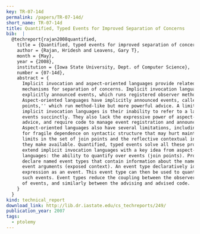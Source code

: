 ```yaml
---
key: TR-07-14d
permalink: /papers/TR-07-14d/
short_name: TR-07-14d
title: Quantified, Typed Events for Improved Separation of Concerns
bib:  |
  @techreport{rajan2008quantified,
    title = {Quantified, typed events for improved separation of concerns},
    author = {Rajan, Hridesh and Leavens, Gary T},
    month = {May},
    year = {2008},
    institution = {Iowa State University, Dept. of Computer Science},
    number = {07-14d},
    abstract = {
      Implicit invocation and aspect-oriented languages provide related but distinct
      mechanisms for separation of concerns. Implicit invocation languages have
      explicitly announced events, which runs registered observer methods.
      Aspect-oriented languages have implicitly announced events, called ``join
      points,'' which run method-like but more powerful advice. A limitation of
      implicit invocation languages is their inability to refer to a large set of
      events succinctly. They also lack the expressive power of aspect-oriented
      advice, and require code to manage event registration and announcement.
      Aspect-oriented languages also have several limitations, including the potential
      for fragile dependence on syntactic structure that may hurt maintainability,
      limits in the set of join points and the reflective contextual information that
      they make available. Quantified, typed events solve all these problems. They
      extend implicit invocation languages with a key idea from aspect-oriented
      languages: the ability to quantify over events (join points). Programmers
      declare named event types that contain information about the names and types of
      event arguments (exposed context). An event type declaratively identifies an
      expression as an event. This event type can then be used to quantify over all
      such events. Event types reduce the coupling between the observers and the set
      of events, and similarly between the advising and advised code.
    }
  }
kind: technical_report
download_link: http://lib.dr.iastate.edu/cs_techreports/249/
publication_year: 2007
tags:
  - ptolemy
---
```

